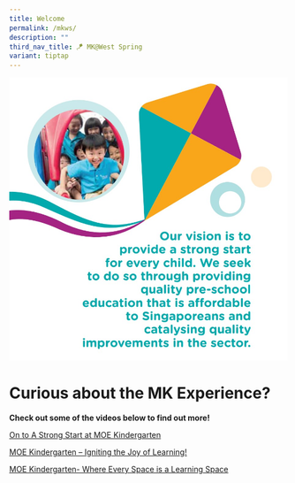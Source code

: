 ```yaml
---
title: Welcome
permalink: /mkws/
description: ""
third_nav_title: 🪁 MK@West Spring
variant: tiptap
---
```

![](/images/MK/MK%20Vision%20Mission.jpg)
# Curious about the MK Experience?
**Check out some of the videos below to find out more!**

[On to A Strong Start at MOE Kindergarten](https://youtu.be/R636jFF7S28)

[MOE Kindergarten – Igniting the Joy of Learning!](https://youtu.be/mghZCHtKNXc)

[MOE Kindergarten- Where Every Space is a Learning Space](https://youtu.be/LockyOmaNB0)